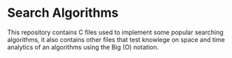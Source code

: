 # Search Algorithms

This repository contains C files used to implement some popular searching algorithms, it also contains other files that test knowlege on space and time analytics of an algorithms using the Big (O) notation.